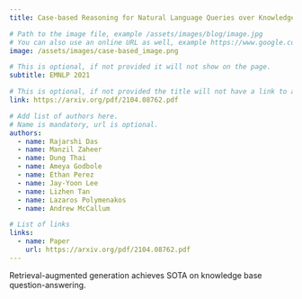 ```yaml
---
title: Case-based Reasoning for Natural Language Queries over Knowledge Bases

# Path to the image file, example /assets/images/blog/image.jpg
# You can also use an online URL as well, example https://www.google.com/image.jpg
image: /assets/images/case-based_image.png

# This is optional, if not provided it will not show on the page.
subtitle: EMNLP 2021

# This is optional, if not provided the title will not have a link to anywhere
link: https://arxiv.org/pdf/2104.08762.pdf

# Add list of authors here.
# Name is mandatory, url is optional.
authors:
  - name: Rajarshi Das
  - name: Manzil Zaheer
  - name: Dung Thai
  - name: Ameya Godbole
  - name: Ethan Perez
  - name: Jay-Yoon Lee
  - name: Lizhen Tan
  - name: Lazaros Polymenakos
  - name: Andrew McCallum

# List of links
links:
  - name: Paper
    url: https://arxiv.org/pdf/2104.08762.pdf
---
```


<!--Abstract-->

Retrieval-augmented generation achieves SOTA on knowledge base question-answering.

